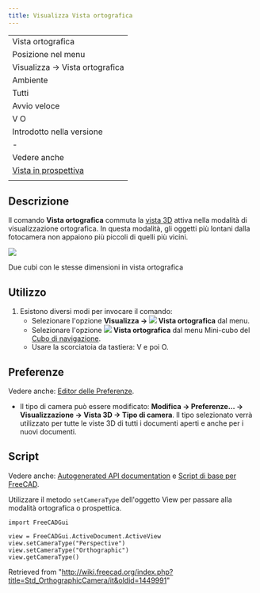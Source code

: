 ```yaml
---
title: Visualizza Vista ortografica
---
```


|                                                                              |
| ---------------------------------------------------------------------------- |
| Vista ortografica                                                            |
| Posizione nel menu                                                           |
| Visualizza → Vista ortografica                                               |
| Ambiente                                                                     |
| Tutti                                                                        |
| Avvio veloce                                                                 |
| V O                                                                          |
| Introdotto nella versione                                                    |
| -                                                                            |
| Vedere anche                                                                 |
| [Vista in prospettiva](/Std_PerspectiveCamera/it "Std PerspectiveCamera/it") |
|                                                                              |

## Descrizione

Il comando **Vista ortografica** commuta la [vista 3D](/3D_view/it "3D view/it") attiva nella modalità di visualizzazione ortografica. In questa modalità, gli oggetti più lontani dalla fotocamera non appaiono più piccoli di quelli più vicini.

![](/images/Std_OrthographicCamera_example.svg)

Due cubi con le stesse dimensioni in vista ortografica

## Utilizzo

1. Esistono diversi modi per invocare il comando:
   - Selezionare l'opzione **Visualizza → ![](/images/Std_OrthographicCamera.svg) Vista ortografica** dal menu.
   - Selezionare l'opzione **![](/images/Std_OrthographicCamera.svg) Vista ortografica** dal menu Mini-cubo del [Cubo di navigazione](/Navigation_Cube/it "Navigation Cube/it").
   - Usare la scorciatoia da tastiera: V e poi O.

## Preferenze

Vedere anche: [Editor delle Preferenze](/Preferences_Editor/it "Preferences Editor/it").

- Il tipo di camera può essere modificato: **Modifica → Preferenze... → Visualizzazione → Vista 3D → Tipo di camera**. Il tipo selezionato verrà utilizzato per tutte le viste 3D di tutti i documenti aperti e anche per i nuovi documenti.

## Script

Vedere anche: [Autogenerated API documentation](https://freecad.github.io/SourceDoc/) e [Script di base per FreeCAD](/FreeCAD_Scripting_Basics/it "FreeCAD Scripting Basics/it").

Utilizzare il metodo `setCameraType` dell'oggetto View per passare alla modalità ortografica o prospettica.

```
import FreeCADGui

view = FreeCADGui.ActiveDocument.ActiveView
view.setCameraType("Perspective")
view.setCameraType("Orthographic")
view.getCameraType()

```

Retrieved from "<http://wiki.freecad.org/index.php?title=Std_OrthographicCamera/it&oldid=1449991>"
